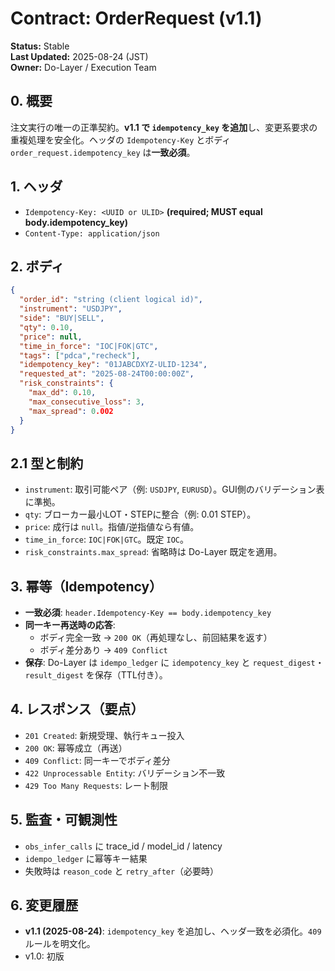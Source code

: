 # Contract: OrderRequest (v1.1)
**Status:** Stable  
**Last Updated:** 2025-08-24 (JST)  
**Owner:** Do-Layer / Execution Team

## 0. 概要
注文実行の唯一の正準契約。**v1.1 で `idempotency_key` を追加**し、変更系要求の重複処理を安全化。ヘッダの `Idempotency-Key` とボディ `order_request.idempotency_key` は**一致必須**。

## 1. ヘッダ
- `Idempotency-Key: <UUID or ULID>` **(required; MUST equal body.idempotency_key)**
- `Content-Type: application/json`

## 2. ボディ
```json
{
  "order_id": "string (client logical id)",
  "instrument": "USDJPY",
  "side": "BUY|SELL",
  "qty": 0.10,
  "price": null,
  "time_in_force": "IOC|FOK|GTC",
  "tags": ["pdca","recheck"],
  "idempotency_key": "01JABCDXYZ-ULID-1234",
  "requested_at": "2025-08-24T00:00:00Z",
  "risk_constraints": {
    "max_dd": 0.10,
    "max_consecutive_loss": 3,
    "max_spread": 0.002
  }
}
```

## 2.1 型と制約
- `instrument`: 取引可能ペア（例: `USDJPY`, `EURUSD`）。GUI側のバリデーション表に準拠。
- `qty`: ブローカー最小LOT・STEPに整合（例: 0.01 STEP）。
- `price`: 成行は `null`。指値/逆指値なら有値。
- `time_in_force`: `IOC|FOK|GTC`。既定 `IOC`。
- `risk_constraints.max_spread`: 省略時は Do-Layer 既定を適用。

## 3. 幂等（Idempotency）
- **一致必須**: `header.Idempotency-Key == body.idempotency_key`
- **同一キー再送時の応答**:
  - ボディ完全一致 → `200 OK`（再処理なし、前回結果を返す）
  - ボディ差分あり → `409 Conflict`
- **保存**: Do-Layer は `idempo_ledger` に `idempotency_key` と `request_digest`・`result_digest` を保存（TTL付き）。

## 4. レスポンス（要点）
- `201 Created`: 新規受理、執行キュー投入
- `200 OK`: 幂等成立（再送）
- `409 Conflict`: 同一キーでボディ差分
- `422 Unprocessable Entity`: バリデーション不一致
- `429 Too Many Requests`: レート制限

## 5. 監査・可観測性
- `obs_infer_calls` に trace_id / model_id / latency
- `idempo_ledger` に幂等キー結果
- 失敗時は `reason_code` と `retry_after`（必要時）

## 6. 変更履歴
- **v1.1 (2025-08-24)**: `idempotency_key` を追加し、ヘッダ一致を必須化。`409` ルールを明文化。
- v1.0: 初版
